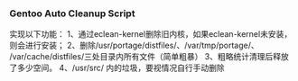 ### Gentoo Auto Cleanup Script

实现以下功能：
1、通过eclean-kernel删除旧内核，如果eclean-kernel未安装，则会进行安装； 
2、删除/usr/portage/distfiles/、/var/tmp/portage/、 /var/cache/distfiles/三处目录内所有文件（简单粗暴）
3、粗略统计清理后释放了多少空间。 
4、/usr/src/ 内的垃圾，要视情况自行手动删除
